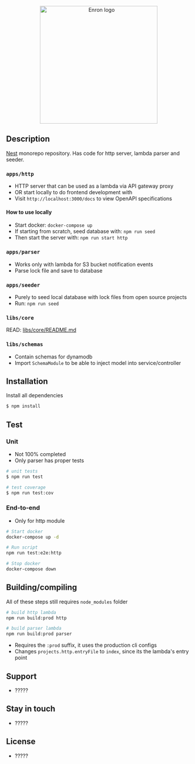 <p align="center">
  <img 
    src="https://i.imgur.com/kk08mRi.png"
    width="320"
    alt="Enron logo"
  />
</p>

## Description
[Nest](https://github.com/nestjs/nest) monorepo repository. Has code for http
server, lambda parser and seeder.

### `apps/http`
- HTTP server that can be used as a lambda via API gateway proxy
- OR start locally to do frontend development with
- Visit `http://localhost:3000/docs` to view OpenAPI specifications

#### How to use locally
- Start docker: `docker-compose up`
- If starting from scratch, seed database with: `npm run seed`
- Then start the server with: `npm run start http`

### `apps/parser`
- Works only with lambda for S3 bucket notification events
- Parse lock file and save to database

### `apps/seeder`
- Purely to seed local database with lock files from open source projects
- Run: `npm run seed`

### `libs/core`
READ: [libs/core/README.md](./libs/core/README.md)

### `libs/schemas`
- Contain schemas for dynamodb
- Import `SchemaModule` to be able to inject model into service/controller

## Installation
Install all dependencies
```bash
$ npm install
```

## Test
### Unit
- Not 100% completed
- Only parser has proper tests
```bash
# unit tests
$ npm run test

# test coverage
$ npm run test:cov
```

### End-to-end
- Only for http module
```bash
# Start docker
docker-compose up -d

# Run script
npm run test:e2e:http

# Stop docker
docker-compose down
```

## Building/compiling
All of these steps still requires `node_modules` folder
```bash
# build http lambda
npm run build:prod http

# build parser lambda
npm run build:prod parser
```
- Requires the `:prod` suffix, it uses the production cli configs
- Changes `projects.http.entryFile` to `index`, since its the lambda's entry point

## Support
- ?????

## Stay in touch
- ?????

## License
- ?????
